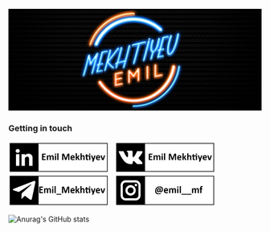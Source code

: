 ![Header](https://github.com/emmekh/emmekh/blob/main/assets/header.png)

### Getting in touch
<a href="https://www.linkedin.com/in/emil-mekhtiyev/" title="Follow me on LinkedIn">
  <img
    width="200"
    alt="Follow me on LinkedIn"
    src="https://github.com/emmekh/emmekh/blob/main/assets/linkedin.png"
  /></a>
&nbsp;
<a href="https://vk.com/mekhtiev_emil" title="Contact me in VK">
  <img
    width="200"
    alt="Contact me in VK"
    src="https://github.com/emmekh/emmekh/blob/main/assets/vk.png"
  /></a>
&nbsp;
<a href="https://t.me/Emil_Mekhtiyev" title="Contact me in Telegram">
  <img
    width="200"
    alt="Contact me in Telegram"
    src="https://github.com/emmekh/emmekh/blob/main/assets/telegram.png"
  /></a>
&nbsp;
<a href="https://www.instagram.com/emil__mf/" title="Follow me on Instagram">
  <img
    width="200"
    alt="Follow me on Instagram"
    src="https://github.com/emmekh/emmekh/blob/main/assets/instagram.png"
  /></a>

![Anurag's GitHub stats](https://github-readme-stats.vercel.app/api?username=emmekh&show_icons=true&theme=tokyonight&count_private=true)

<!--
**emmekh/emmekh** is a ✨ _special_ ✨ repository because its `README.md` (this file) appears on your GitHub profile.

Here are some ideas to get you started:

- 🔭 I’m currently working on ...
- 🌱 I’m currently learning ...
- 👯 I’m looking to collaborate on ...
- 🤔 I’m looking for help with ...
- 💬 Ask me about ...
- 📫 How to reach me: ...
- 😄 Pronouns: ...
- ⚡ Fun fact: ...


[![LinkedIn](https://img.shields.io/badge/-LinkedIn-333333?style=for-the-badge&logo=LinkedIn)](https://www.linkedin.com/in/emil-mekhtiyev/)
[![Instagram](https://img.shields.io/badge/-Instagram-333333?style=for-the-badge&logo=Instagram)](https://www.instagram.com/emil__mf/)
-->
